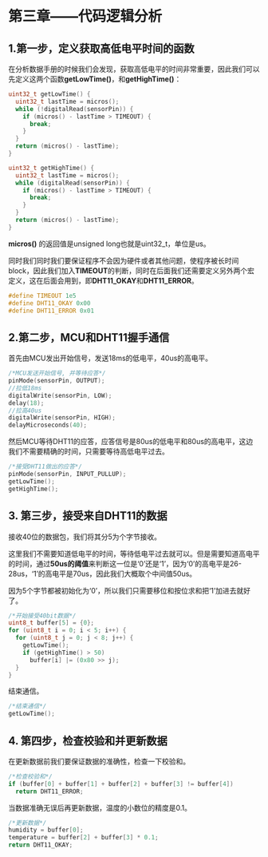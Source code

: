 # 第三章——代码逻辑分析

## 1.第一步，定义获取高低电平时间的函数

在分析数据手册的时候我们会发现，获取高低电平的时间非常重要，因此我们可以先定义这两个函数**getLowTime()**，和**getHighTime()**：

```cpp
uint32_t getLowTime() {
  uint32_t lastTime = micros();
  while (!digitalRead(sensorPin)) {
    if (micros() - lastTime > TIMEOUT) {
      break;
    }
  }
  return (micros() - lastTime);
}
```

```cpp
uint32_t getHighTime() {
  uint32_t lastTime = micros();
  while (digitalRead(sensorPin)) {
    if (micros() - lastTime > TIMEOUT) {
      break;
    }
  }
  return (micros() - lastTime);
}
```

**micros()** 的返回值是unsigned long也就是uint32_t，单位是us。

同时我们同时我们要保证程序不会因为硬件或者其他问题，使程序被长时间block，因此我们加入**TIMEOUT**的判断，同时在后面我们还需要定义另外两个宏定义，这在后面会用到，即**DHT11_OKAY**和**DHT11_ERROR**。

```cpp
#define TIMEOUT 1e5
#define DHT11_OKAY 0x00
#define DHT11_ERROR 0x01
```

## 2.第二步，MCU和DHT11握手通信

首先由MCU发出开始信号，发送18ms的低电平，40us的高电平。

```cpp
/*MCU发送开始信号, 并等待应答*/
pinMode(sensorPin, OUTPUT);
//拉低18ms
digitalWrite(sensorPin, LOW);
delay(18);
//拉高40us
digitalWrite(sensorPin, HIGH);
delayMicroseconds(40);
```

然后MCU等待DHT11的应答，应答信号是80us的低电平和80us的高电平，这边我们不需要精确的时间，只需要等待高低电平过去。


```cpp
/*接受DHT11做出的应答*/
pinMode(sensorPin, INPUT_PULLUP);
getLowTime();
getHighTime();
```

## 3. 第三步，接受来自DHT11的数据

接收40位的数据包，我们将其分5为个字节接收。

这里我们不需要知道低电平的时间，等待低电平过去就可以。但是需要知道高电平的时间，通过**50us的阈值**来判断这一位是‘0’还是‘1’，因为‘0’的高电平是26-28us，‘1’的高电平是70us，因此我们大概取个中间值50us。

因为5个字节都被初始化为‘0’，所以我们只需要移位和按位求和把‘1’加进去就好了。

```cpp
/*开始接受40bit数据*/
uint8_t buffer[5] = {0};
for (uint8_t i = 0; i < 5; i++) {
  for (uint8_t j = 0; j < 8; j++) {
    getLowTime();
    if (getHighTime() > 50)
      buffer[i] |= (0x80 >> j);
  }
}
```

结束通信。

```cpp
/*结束通信*/
getLowTime();
```

## 4. 第四步，检查校验和并更新数据

在更新数据前我们要保证数据的准确性，检查一下校验和。

```cpp
/*检查校验和*/
if (buffer[0] + buffer[1] + buffer[2] + buffer[3] != buffer[4])
  return DHT11_ERROR;

```

当数据准确无误后再更新数据，温度的小数位的精度是0.1。

```cpp
/*更新数据*/
humidity = buffer[0];
temperature = buffer[2] + buffer[3] * 0.1;
return DHT11_OKAY;
```
